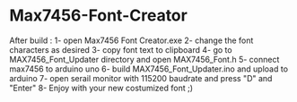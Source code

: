 # Max7456-Font-Creator

After build :
	1- open Max7456 Font Creator.exe 
	2- change the font characters as desired
	3- copy font text to clipboard 
	4- go to MAX7456_Font_Updater directory and open MAX7456_Font.h
	5- connect max7456 to arduino uno 
	6- build MAX7456_Font_Updater.ino and upload to arduino 
	7- open serail monitor with 115200 baudrate and press "D" and "Enter" 
	8- Enjoy with your new costumized font ;)
